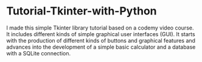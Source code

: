 # Tutorial-Tkinter-with-Python
I made this simple Tkinter library tutorial based on a codemy video course. It includes different kinds of simple graphical user interfaces (GUI). 
It starts with the production of different kinds of buttons and graphical features and advances into the development of a simple basic calculator and a database with a SQLite connection.
